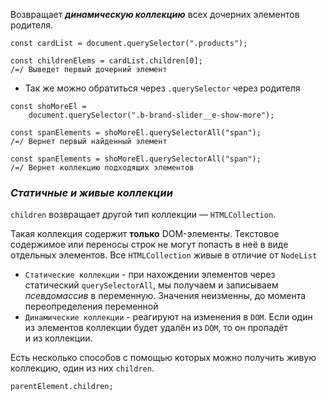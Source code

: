 Возвращает _**динамическую коллекцию**_ всех дочерних элементов родителя.

```
const cardList = document.querySelector(".products");

const childrenElems = cardList.children[0]; 
/=/ Выведет первый дочерний элемент
```

- Так же можно обратиться через `.querySelector` через родителя

```
const shoMoreEl = 
	document.querySelector(".b-brand-slider__e-show-more");

const spanElements = shoMoreEl.querySelectorAll("span");
/=/ Вернет первый найденный элемент

const spanElements = shoMoreEl.querySelectorAll("span");
/=/ Вернет коллекцию подходящих элементов
```
### *Статичные и живые коллекции*

`children` возвращает другой тип коллекции — `HTMLCollection`.

Такая коллекция содержит **только** DOM-элементы. Текстовое содержимое или переносы строк не могут попасть в неё в виде отдельных элементов. 
Все `HTMLCollection` живые в отличие от `NodeList`

- `Статические коллекции` - при нахождении элементов через статический `querySelectorAll`, мы получаем и записываем _псевдомассив_ в переменную. 
  Значения неизменны, до момента переопределения переменной
- `Динамические коллекции`  - реагируют на изменения в `DOM`. 
  Если один из элементов коллекции будет удалён из `DOM`, то он пропадёт и из коллекции. 
 
Есть несколько способов с помощью которых можно получить живую коллекцию, один из них `children`. 

```
parentElement.children;
```

